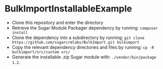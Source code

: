# BulkImportInstallableExample 

* Clone this repository and enter the directory
* Retrieve the Sugar Module Packager dependency by running: `composer install`
* Clone the dependency into a subdirectory by running: `git clone https://github.com/sugarcrmlabs/BulkImport.git bulkimport`
* Copy the relevant dependency directories and files by running: `cp -R bulkimport/src/custom src/`
* Generate the installable .zip Sugar module with: `./vendor/bin/package 1.2`.
